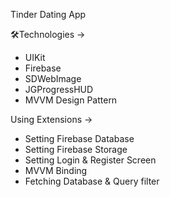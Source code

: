 Tinder Dating App

🛠Technologies ->

- UIKit
- Firebase
- SDWebImage 
- JGProgressHUD
- MVVM Design Pattern

Using Extensions ->
- Setting Firebase Database
- Setting Firebase Storage 
- Setting Login & Register Screen
- MVVM Binding
- Fetching Database & Query filter 
